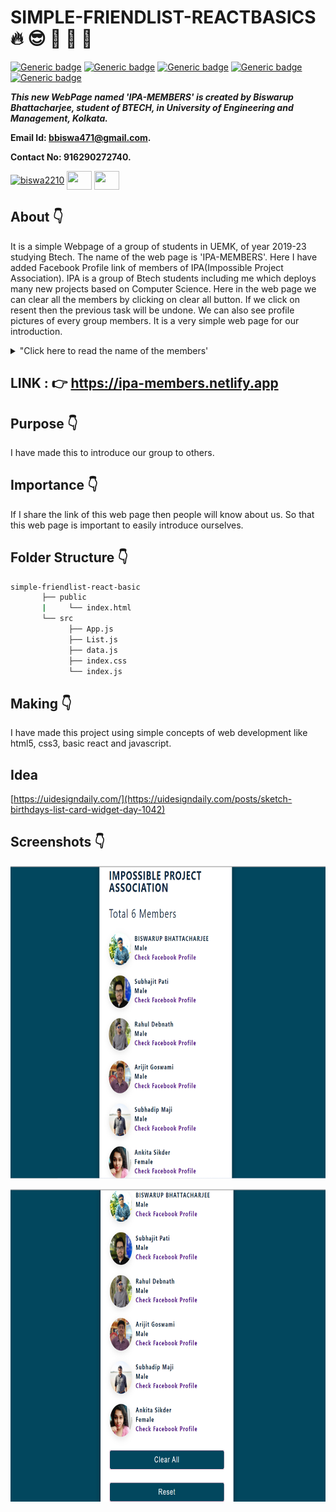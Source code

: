 # SIMPLE-FRIENDLIST-REACTBASICS :fire: :sunglasses: :star_struck: :boy: :girl:

 [![Generic badge](https://img.shields.io/badge/advance-html5-red)](https://shields.io/) [![Generic badge](https://img.shields.io/badge/v%207.12.0-npm-blueviolet)](https://shields.io/)  [![Generic badge](https://img.shields.io/badge/advance-css3-green)](https://shields.io/) [![Generic badge](https://img.shields.io/badge/Advance-javascript-orange)](https://shields.io/) [![Generic badge](https://img.shields.io/badge/basic-react-blueviolet)](https://shields.io/) 

***This new WebPage named 'IPA-MEMBERS' is created by Biswarup Bhattacharjee, student of BTECH, in University of Engineering and Management, Kolkata.***

**Email Id: bbiswa471@gmail.com.** 

**Contact No: 916290272740.** 


<p align="left">
<a href="https://www.facebook.com/profile.php?id=100070395300810" target="blank"><img align="center" src="https://cdn.jsdelivr.net/npm/simple-icons@3.0.1/icons/facebook.svg" alt="biswa2210" height="30" width="40" /></a>
<a href="https://instagram.com/biswarup2210" target="blank"><img align="center" src="https://cdn.jsdelivr.net/npm/simple-icons@3.0.1/icons/instagram.svg" alt="" height="30" width="40" /></a>
<a href="https://github.com/biswa2210/biswa2210" target="blank"><img align="center" src="https://cdn.jsdelivr.net/npm/simple-icons@3.0.1/icons/github.svg" alt="" height="30" width="40" /></a>
</p>

## About :point_down: 

<div align="justified">

It is a simple Webpage of a group of students in UEMK, of year 2019-23 studying Btech. The name of the web page is 'IPA-MEMBERS'. Here I have added Facebook Profile link of members of IPA(Impossible Project Association). IPA is a group of Btech students including me which deploys many new projects based on Computer Science. Here in the web page we can clear all the members by clicking on clear all button. If we click on resent then the previous task will be undone. We can also see profile pictures of every group members. It is a very simple web page for our introduction.
      
</div>

 <details>
       <summary>"Click here to read the name of the members'</summary>
 
 ## Members :point_down:
 
 - Biswarup Bhattacharjee<br>
 - Subhajit Pati<br>
 - Rahul Debnath<br>
 - Arijit Goswami<br>
 - Subhadip Maji<br>
 - Ankita Sikder<br>

</details>
 
## LINK : :point_right: https://ipa-members.netlify.app

## Purpose :point_down:

<div align="justified">

I have made this to introduce our group to others.
</div>

## Importance :point_down:

<div align="justified">

If I share the link of this web page then people will know about us. So that this web page is important to easily introduce ourselves.

</div>

## Folder Structure :point_down:
```bash
simple-friendlist-react-basic
       ├── public
       |     └── index.html
       └── src
             ├── App.js
             ├── List.js
             ├── data.js
             ├── index.css
             └── index.js           
```

## Making :point_down:

<div align="justified">

I have made this project using simple concepts of web development like html5, css3, basic react and javascript. 
</div>

## Idea

[https://uidesigndaily.com/](https://uidesigndaily.com/posts/sketch-birthdays-list-card-widget-day-1042)

## Screenshots :point_down: 

<div align="center">
  

<a href="ipa.PNG"><img src="ipa.PNG" width="800" height= "500"></a> 

<a href="ipa1.PNG"><img src="ipa1.PNG" width="800" height= "500"></a> 
</div>








